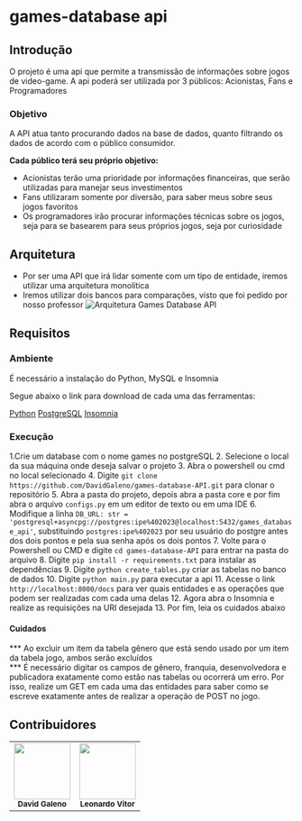 # games-database api

## Introdução
O projeto é uma api que permite a transmissão de informações sobre jogos de video-game.
A api poderá ser utilizada por 3 públicos: Acionistas, Fans e Programadores

### Objetivo

A API atua tanto procurando dados na base de dados, quanto filtrando os dados de acordo com o público consumidor.

**Cada público terá seu próprio objetivo:**

- Acionistas terão uma prioridade por informações financeiras, que serão utilizadas para manejar seus investimentos
- Fans utilizaram somente por diversão, para saber meus sobre seus jogos favoritos
- Os programadores irão procurar informações técnicas sobre os jogos, seja para se basearem para seus próprios jogos, seja por curiosidade

## Arquitetura
- Por ser uma API que irá lidar somente com um tipo de entidade, iremos utilizar uma arquitetura monolítica
- Iremos utilizar dois bancos para comparações, visto que foi pedido por nosso professor
![Arquitetura Games Database API](https://github.com/DavidGaleno/games-database-API/assets/92187957/bc809d81-23d4-4663-9e50-ddbbb3f29be0)

## Requisitos

### Ambiente

É necessário a instalação do Python, MySQL e Insomnia <br />

Segue abaixo o link para download de cada uma das ferramentas:

[Python](https://www.python.org/downloads/)
[PostgreSQL](https://www.postgresql.org/download/)
[Insomnia](https://insomnia.rest/download)

### Execução

1.Crie um database com o nome games no postgreSQL
2. Selecione o local da sua máquina onde deseja salvar o projeto
3. Abra o powershell ou cmd no local selecionado
4. Digite  ```git clone https://github.com/DavidGaleno/games-database-API.git``` para clonar o repositório
5. Abra a pasta do projeto, depois abra a pasta core e por fim abra o arquivo ```configs.py``` em um editor de texto ou em uma IDE
6. Modifique a linha ```DB_URL: str = 'postgresql+asyncpg://postgres:ipe%402023@localhost:5432/games_database_api'```, substituindo ```postgres:ipe%402023``` por seu usuário do postgre antes dos dois pontos e pela sua senha após os dois pontos
7. Volte para o Powershell ou CMD e digite ```cd games-database-API``` para entrar na pasta do arquivo
8. Digite ```pip install -r requirements.txt``` para instalar as dependências
9. Digite ```python create_tables.py``` criar as tabelas no banco de dados
10. Digite ```python main.py``` para executar a api
11. Acesse o link ```http://localhost:8000/docs``` para ver quais entidades e as operações que podem ser realizadas com cada uma delas
12. Agora abra o Insomnia e realize as requisições na URI desejada
13. Por fim, leia os cuidados abaixo
#### Cuidados

*** Ao excluir um item da tabela gênero que está sendo usado por um item da tabela jogo, ambos serão excluídos <br>
*** É necessário digitar os campos de gênero, franquia, desenvolvedora e publicadora exatamente como estão nas tabelas ou ocorrerá um erro. Por isso, realize um GET em cada uma das entidades para saber como se escreve exatamente antes de realizar a operação de POST no jogo.


## Contribuidores
<table>
  <tr>
    <td align="center"><img src="https://avatars.githubusercontent.com/u/92187957?v=4" width="100px;" alt=""/><br /><sub><b>David Galeno</b></sub></td>
    <td align="center"><img src="https://avatars.githubusercontent.com/u/128062428?s=48&v=4" width="100px;" alt=""/><br /><sub><b>Leonardo Vitor</b></sub></td>
  </tr>
</table>
